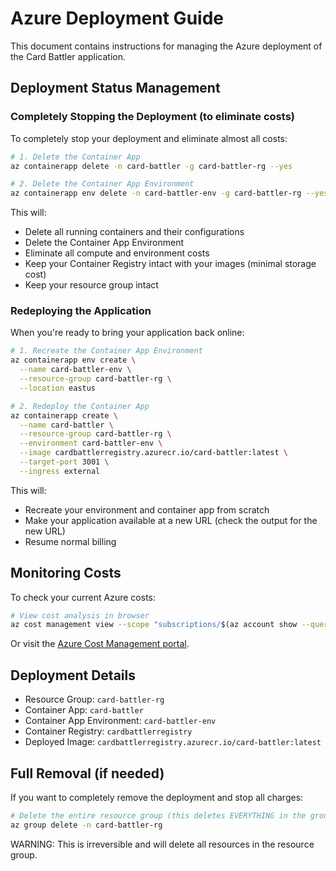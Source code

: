 # Azure Deployment Guide

This document contains instructions for managing the Azure deployment of the Card Battler application.

## Deployment Status Management

### Completely Stopping the Deployment (to eliminate costs)

To completely stop your deployment and eliminate almost all costs:

```bash
# 1. Delete the Container App
az containerapp delete -n card-battler -g card-battler-rg --yes

# 2. Delete the Container App Environment
az containerapp env delete -n card-battler-env -g card-battler-rg --yes
```

This will:
- Delete all running containers and their configurations
- Delete the Container App Environment
- Eliminate all compute and environment costs
- Keep your Container Registry intact with your images (minimal storage cost)
- Keep your resource group intact

### Redeploying the Application

When you're ready to bring your application back online:

```bash
# 1. Recreate the Container App Environment
az containerapp env create \
  --name card-battler-env \
  --resource-group card-battler-rg \
  --location eastus

# 2. Redeploy the Container App
az containerapp create \
  --name card-battler \
  --resource-group card-battler-rg \
  --environment card-battler-env \
  --image cardbattlerregistry.azurecr.io/card-battler:latest \
  --target-port 3001 \
  --ingress external
```

This will:
- Recreate your environment and container app from scratch
- Make your application available at a new URL (check the output for the new URL)
- Resume normal billing

## Monitoring Costs

To check your current Azure costs:

```bash
# View cost analysis in browser
az cost management view --scope "subscriptions/$(az account show --query id -o tsv)" --timeperiod MonthToDate
```

Or visit the [Azure Cost Management portal](https://portal.azure.com/#blade/Microsoft_Azure_CostManagement/Menu/costanalysis).

## Deployment Details

- Resource Group: `card-battler-rg`
- Container App: `card-battler`
- Container App Environment: `card-battler-env`
- Container Registry: `cardbattlerregistry`
- Deployed Image: `cardbattlerregistry.azurecr.io/card-battler:latest`

## Full Removal (if needed)

If you want to completely remove the deployment and stop all charges:

```bash
# Delete the entire resource group (this deletes EVERYTHING in the group)
az group delete -n card-battler-rg
```

WARNING: This is irreversible and will delete all resources in the resource group.